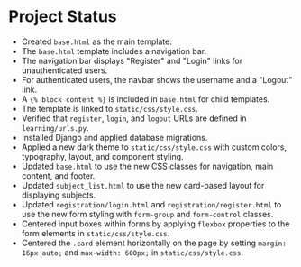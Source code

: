 # Project Status

- Created `base.html` as the main template.
- The `base.html` template includes a navigation bar.
- The navigation bar displays "Register" and "Login" links for unauthenticated users.
- For authenticated users, the navbar shows the username and a "Logout" link.
- A `{% block content %}` is included in `base.html` for child templates.
- The template is linked to `static/css/style.css`.
- Verified that `register`, `login`, and `logout` URLs are defined in `learning/urls.py`.
- Installed Django and applied database migrations.
- Applied a new dark theme to `static/css/style.css` with custom colors, typography, layout, and component styling.
- Updated `base.html` to use the new CSS classes for navigation, main content, and footer.
- Updated `subject_list.html` to use the new card-based layout for displaying subjects.
- Updated `registration/login.html` and `registration/register.html` to use the new form styling with `form-group` and `form-control` classes.
- Centered input boxes within forms by applying `flexbox` properties to the form elements in `static/css/style.css`.
- Centered the `.card` element horizontally on the page by setting `margin: 16px auto;` and `max-width: 600px;` in `static/css/style.css`.